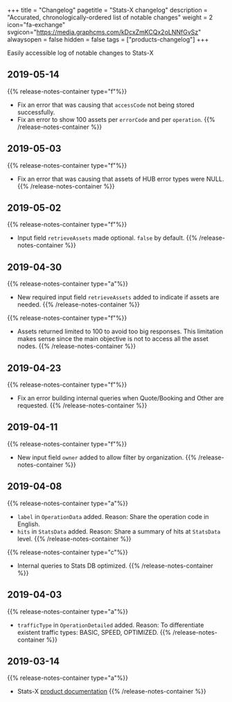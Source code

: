 +++
title = "Changelog"
pagetitle = "Stats-X changelog"
description = "Accurated, chronologically-ordered list of notable changes"
weight = 2
icon="fa-exchange"
svgicon="https://media.graphcms.com/kDcxZmKCQx2oLNNfGvSz"
alwaysopen = false
hidden = false
tags = ["products-changelog"]
+++

Easily accessible log of notable changes to Stats-X


## 2019-05-14
{{% release-notes-container type="f"%}}
- Fix an error that was causing that `accessCode` not being stored successfully.
- Fix an error to show 100 assets per `errorCode` and per `operation`.
{{% /release-notes-container %}}

## 2019-05-03
{{% release-notes-container type="f"%}}
- Fix an error that was causing that assets of HUB error types were NULL.
{{% /release-notes-container %}}

## 2019-05-02

{{% release-notes-container type="f"%}}
- Input field `retrieveAssets` made optional. `false` by default.
{{% /release-notes-container %}}

## 2019-04-30

{{% release-notes-container type="a"%}}
- New required input field `retrieveAssets` added to indicate if assets are needed.
{{% /release-notes-container %}}

{{% release-notes-container type="f"%}}
- Assets returned limited to 100 to avoid too big responses. This limitation makes sense since the main objective is not to access all the asset nodes.
{{% /release-notes-container %}}

## 2019-04-23
{{% release-notes-container type="f"%}}
- Fix an error building internal queries when Quote/Booking and Other are requested.
{{% /release-notes-container %}}

## 2019-04-11
{{% release-notes-container type="f"%}}
- New input field `owner` added to allow filter by organization.
{{% /release-notes-container %}}

## 2019-04-08
{{% release-notes-container type="a"%}}
- `label` in `OperationData` added. Reason: Share the operation code in English.
- `hits` in `StatsData` added. Reason: Share a summary of hits at `StatsData` level.
{{% /release-notes-container %}}

{{% release-notes-container type="c"%}}
- Internal queries to Stats DB optimized.
{{% /release-notes-container %}}

## 2019-04-03
{{% release-notes-container type="a"%}}
- `trafficType` in `OperationDetailed` added. Reason: To differentiate existent traffic types: BASIC, SPEED, OPTIMIZED.
{{% /release-notes-container %}}

## 2019-03-14

{{% release-notes-container type="a"%}}
* Stats-X [product documentation](https://docs.travelgatex.com/stats-x/)
{{% /release-notes-container %}}
